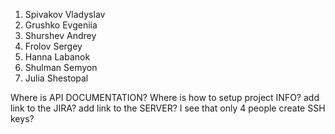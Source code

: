 1. Spivakov Vladyslav
2. Grushko Evgeniia
3. Shurshev Andrey
4. Frolov Sergey
5. Hanna Labanok
6. Shulman Semyon
7. Julia Shestopal

Where is API DOCUMENTATION?
Where is how to setup project INFO?
add link to the JIRA?
add link to the SERVER?
I see that only 4 people create SSH keys? 
